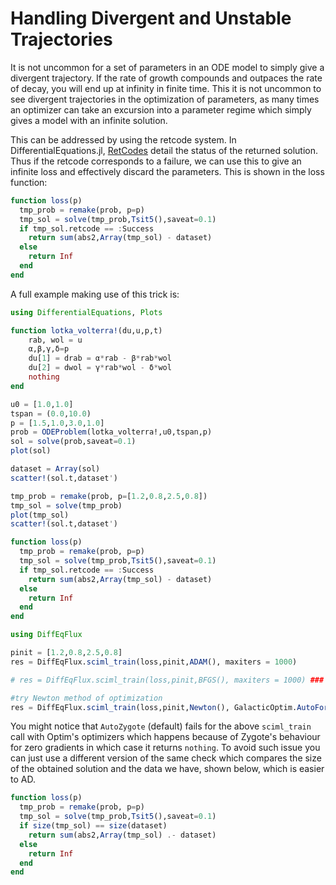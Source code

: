 # Handling Divergent and Unstable Trajectories

It is not uncommon for a set of parameters in an ODE model to simply give a
divergent trajectory. If the rate of growth compounds and outpaces the rate
of decay, you will end up at infinity in finite time. This it is not uncommon
to see divergent trajectories in the optimization of parameters, as many times
an optimizer can take an excursion into a parameter regime which simply gives
a model with an infinite solution.

This can be addressed by using the retcode system. In DifferentialEquations.jl,
[RetCodes](https://diffeq.sciml.ai/stable/basics/solution/#retcodes) detail
the status of the returned solution. Thus if the retcode corresponds to a
failure, we can use this to give an infinite loss and effectively discard the
parameters. This is shown in the loss function:

```julia
function loss(p)
  tmp_prob = remake(prob, p=p)
  tmp_sol = solve(tmp_prob,Tsit5(),saveat=0.1)
  if tmp_sol.retcode == :Success
    return sum(abs2,Array(tmp_sol) - dataset)
  else
    return Inf
  end
end
```

A full example making use of this trick is:

```julia
using DifferentialEquations, Plots

function lotka_volterra!(du,u,p,t)
    rab, wol = u
    α,β,γ,δ=p
    du[1] = drab = α*rab - β*rab*wol
    du[2] = dwol = γ*rab*wol - δ*wol
    nothing
end

u0 = [1.0,1.0]
tspan = (0.0,10.0)
p = [1.5,1.0,3.0,1.0]
prob = ODEProblem(lotka_volterra!,u0,tspan,p)
sol = solve(prob,saveat=0.1)
plot(sol)

dataset = Array(sol)
scatter!(sol.t,dataset')

tmp_prob = remake(prob, p=[1.2,0.8,2.5,0.8])
tmp_sol = solve(tmp_prob)
plot(tmp_sol)
scatter!(sol.t,dataset')

function loss(p)
  tmp_prob = remake(prob, p=p)
  tmp_sol = solve(tmp_prob,Tsit5(),saveat=0.1)
  if tmp_sol.retcode == :Success
    return sum(abs2,Array(tmp_sol) - dataset)
  else
    return Inf
  end
end

using DiffEqFlux

pinit = [1.2,0.8,2.5,0.8]
res = DiffEqFlux.sciml_train(loss,pinit,ADAM(), maxiters = 1000)

# res = DiffEqFlux.sciml_train(loss,pinit,BFGS(), maxiters = 1000) ### errors!

#try Newton method of optimization
res = DiffEqFlux.sciml_train(loss,pinit,Newton(), GalacticOptim.AutoForwardDiff())
```

You might notice that `AutoZygote` (default) fails for the above `sciml_train` call with Optim's optimizers which happens because
of Zygote's behaviour for zero gradients in which case it returns `nothing`. To avoid such issue you can just use a different version of the same check which compares the size of the obtained 
solution and the data we have, shown below, which is easier to AD.

```julia
function loss(p)
  tmp_prob = remake(prob, p=p)
  tmp_sol = solve(tmp_prob,Tsit5(),saveat=0.1)
  if size(tmp_sol) == size(dataset)
    return sum(abs2,Array(tmp_sol) .- dataset)
  else
    return Inf
  end
end
```